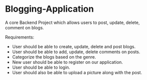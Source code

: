 # Blogging-Application
A core Backend Project which allows users to post, update, delete, comment on blogs. 

Requirements:

* User should be able to create, update, delete and post blogs.
* User should be able to add, update, delete comments on posts.
* Categorize the blogs based on the genre.
* New user should be able to register on our application.
* User should be able to login.
* User should also be able to upload a picture along with the post.
